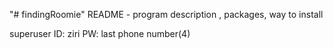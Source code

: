 "# findingRoomie"
README - program description , packages, way to install  

superuser
ID: ziri
PW: last phone number(4)